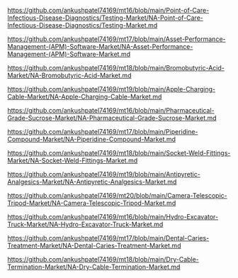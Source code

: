 <p><a href="https://github.com/ankushpatel74169/mt16/blob/main/Point-of-Care-Infectious-Disease-Diagnostics/Testing-Market/NA-Point-of-Care-Infectious-Disease-Diagnostics/Testing-Market.md">https://github.com/ankushpatel74169/mt16/blob/main/Point-of-Care-Infectious-Disease-Diagnostics/Testing-Market/NA-Point-of-Care-Infectious-Disease-Diagnostics/Testing-Market.md</a></p><p><a href="https://github.com/ankushpatel74169/mt17/blob/main/Asset-Performance-Management-(APM)-Software-Market/NA-Asset-Performance-Management-(APM)-Software-Market.md">https://github.com/ankushpatel74169/mt17/blob/main/Asset-Performance-Management-(APM)-Software-Market/NA-Asset-Performance-Management-(APM)-Software-Market.md</a></p><p><a href="https://github.com/ankushpatel74169/mt18/blob/main/Bromobutyric-Acid-Market/NA-Bromobutyric-Acid-Market.md">https://github.com/ankushpatel74169/mt18/blob/main/Bromobutyric-Acid-Market/NA-Bromobutyric-Acid-Market.md</a></p><p><a href="https://github.com/ankushpatel74169/mt19/blob/main/Apple-Charging-Cable-Market/NA-Apple-Charging-Cable-Market.md">https://github.com/ankushpatel74169/mt19/blob/main/Apple-Charging-Cable-Market/NA-Apple-Charging-Cable-Market.md</a></p><p><a href="https://github.com/ankushpatel74169/mt16/blob/main/Pharmaceutical-Grade-Sucrose-Market/NA-Pharmaceutical-Grade-Sucrose-Market.md">https://github.com/ankushpatel74169/mt16/blob/main/Pharmaceutical-Grade-Sucrose-Market/NA-Pharmaceutical-Grade-Sucrose-Market.md</a></p><p><a href="https://github.com/ankushpatel74169/mt17/blob/main/Piperidine-Compound-Market/NA-Piperidine-Compound-Market.md">https://github.com/ankushpatel74169/mt17/blob/main/Piperidine-Compound-Market/NA-Piperidine-Compound-Market.md</a></p><p><a href="https://github.com/ankushpatel74169/mt18/blob/main/Socket-Weld-Fittings-Market/NA-Socket-Weld-Fittings-Market.md">https://github.com/ankushpatel74169/mt18/blob/main/Socket-Weld-Fittings-Market/NA-Socket-Weld-Fittings-Market.md</a></p><p><a href="https://github.com/ankushpatel74169/mt19/blob/main/Antipyretic-Analgesics-Market/NA-Antipyretic-Analgesics-Market.md">https://github.com/ankushpatel74169/mt19/blob/main/Antipyretic-Analgesics-Market/NA-Antipyretic-Analgesics-Market.md</a></p><p><a href="https://github.com/ankushpatel74169/mt20/blob/main/Camera-Telescopic-Tripod-Market/NA-Camera-Telescopic-Tripod-Market.md">https://github.com/ankushpatel74169/mt20/blob/main/Camera-Telescopic-Tripod-Market/NA-Camera-Telescopic-Tripod-Market.md</a></p><p><a href="https://github.com/ankushpatel74169/mt16/blob/main/Hydro-Excavator-Truck-Market/NA-Hydro-Excavator-Truck-Market.md">https://github.com/ankushpatel74169/mt16/blob/main/Hydro-Excavator-Truck-Market/NA-Hydro-Excavator-Truck-Market.md</a></p><p><a href="https://github.com/ankushpatel74169/mt17/blob/main/Dental-Caries-Treatment-Market/NA-Dental-Caries-Treatment-Market.md">https://github.com/ankushpatel74169/mt17/blob/main/Dental-Caries-Treatment-Market/NA-Dental-Caries-Treatment-Market.md</a></p><p><a href="https://github.com/ankushpatel74169/mt18/blob/main/Dry-Cable-Termination-Market/NA-Dry-Cable-Termination-Market.md">https://github.com/ankushpatel74169/mt18/blob/main/Dry-Cable-Termination-Market/NA-Dry-Cable-Termination-Market.md</a></p>
